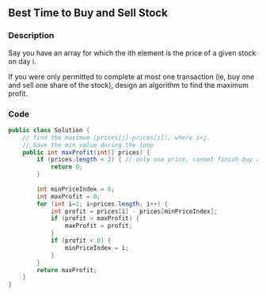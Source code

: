 ## Best Time to Buy and Sell Stock

### Description
Say you have an array for which the ith element is the price of a given stock on day i.

If you were only permitted to complete at most one transaction (ie, buy one and sell one share of the stock), design an algorithm to find the maximum profit.

### Code
```java
public class Solution {
    // find the maximum (prices[j]-prices[i]), where i<j.
    // Save the min value during the loop
    public int maxProfit(int[] prices) {
        if (prices.length < 2) { // only one price, cannot finish buy and sell
            return 0;
        }
        
        int minPriceIndex = 0;
        int maxProfit = 0;
        for (int i=1; i<prices.length; i++) {
            int profit = prices[i] - prices[minPriceIndex];
            if (profit > maxProfit) {
                maxProfit = profit;
            }
            if (profit < 0) {
                minPriceIndex = i;
            }
        }
        return maxProfit;
    }
}
```